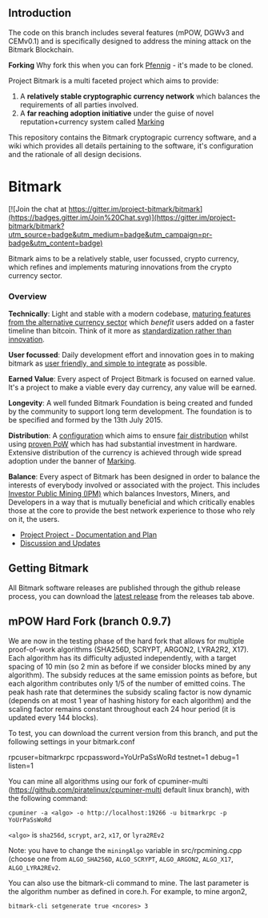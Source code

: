 ## Introduction

The code on this branch includes several features (mPOW, DGWv3 and CEMv0.1) and is specifically designed to address the mining attack on the Bitmark Blockchain.

**Forking** Why fork this when you can fork [Pfennig](https://github.com/project-bitmark/pfennig) - it's made to be cloned.


Project Bitmark is a multi faceted project which aims to provide:

1. A **relatively stable cryptographic currency network** which balances the requirements of all parties involved.
2. A **far reaching adoption initiative** under the guise of novel reputation+currency system called [Marking](https://github.com/project-bitmark/marking/wiki)

This repository contains the Bitmark cryptograpic currency software, and a wiki which provides all details pertaining to the software, it's configuration and the rationale of all design decisions.

# Bitmark

[![Join the chat at https://gitter.im/project-bitmark/bitmark](https://badges.gitter.im/Join%20Chat.svg)](https://gitter.im/project-bitmark/bitmark?utm_source=badge&utm_medium=badge&utm_campaign=pr-badge&utm_content=badge)

Bitmark aims to be a relatively stable, user focussed, crypto currency, which refines and implements maturing innovations from the crypto currency sector.

### Overview
**Technically**: Light and stable with a modern codebase, [maturing features from the alternative currency sector](https://github.com/project-bitmark/bitmark/wiki#maturing-innovations) which *benefit* users added on a faster timeline than bitcoin. Think of it more as [standardization rather than innovation](https://github.com/project-bitmark/bitmark/wiki#relatively-stable).

**User focussed**: Daily development effort and innovation goes in to making bitmark as [user friendly, and simple to integrate](https://github.com/project-bitmark/bitmark/wiki#user-focussed) as possible.

**Earned Value**: Every aspect of Project Bitmark is focused on earned value. It's a project to make a viable every day currency, any value will be earned. 

**Longevity**: A well funded Bitmark Foundation is being created and funded by the community to support long term development. The foundation is to be specified and formed by the 13th July 2015.

**Distribution**: A [configuration](https://github.com/project-bitmark/bitmark/wiki#block-chain-parameters) which aims to ensure [fair distribution](https://github.com/project-bitmark/bitmark/wiki/Currency#supply-and-distribution) whilst using [proven PoW](https://github.com/project-bitmark/bitmark/wiki#proof-of-work) which has had substantial investment in hardware. Extensive distribution of the currency is achieved through wide spread adoption under the banner of [Marking](https://github.com/project-bitmark/marking/wiki).

**Balance**: Every aspect of Bitmark has been designed in order to balance the interests of everybody involved or associated with the project. This includes [Investor Public Mining (IPM)](https://github.com/project-bitmark/bitmark/wiki/IPM-Pool) which balances Investors, Miners, and Developers in a way that is mutually beneficial and which critically enables those at the core to provide the best network experience to those who rely on it, the users.

* [Project Project - Documentation and Plan](https://github.com/project-bitmark/bitmark/wiki)
* [Discussion and Updates](https://bitcointalk.org/index.php?topic=660544.0)

## Getting Bitmark

All Bitmark software releases are published through the github release process, you can download the [latest release](https://github.com/project-bitmark/bitmark/releases) from the releases tab above.

## mPOW Hard Fork (branch 0.9.7)

We are now in the testing phase of the hard fork that allows for multiple proof-of-work algorithms (SHA256D, SCRYPT, ARGON2, LYRA2R2, X17). Each algorithm has its difficulty adjusted independently, with a target spacing of 10 min (so 2 min as before if we consider blocks mined by any algorithm). The subsidy reduces at the same emission points as before, but each algorithm contributes only 1/5 of the number of emitted coins. The peak hash rate that determines the subsidy scaling factor is now dynamic (depends on at most 1 year of hashing history for each algorithm) and the scaling factor remains constant throughout each 24 hour period (it is updated every 144 blocks).

To test, you can download the current version from this branch, and put the following settings in your bitmark.conf

rpcuser=bitmarkrpc
rpcpassword=YoUrPaSsWoRd
testnet=1
debug=1
listen=1

You can mine all algorithms using our fork of cpuminer-multi (https://github.com/piratelinux/cpuminer-multi default linux branch), with the following command:

`cpuminer -a <algo> -o http://localhost:19266 -u bitmarkrpc -p YoUrPaSsWoRd`

`<algo>` is `sha256d`, `scrypt`, `ar2`, `x17`, or `lyra2REv2`

Note: you have to change the `miningAlgo` variable in src/rpcmining.cpp (choose one from `ALGO_SHA256D`, `ALGO_SCRYPT`, `ALGO_ARGON2`, `ALGO_X17`, `ALGO_LYRA2REv2`.

You can also use the bitmark-cli command to mine. The last parameter is the algorithm number as defined in core.h. For example, to mine argon2,

`bitmark-cli setgenerate true <ncores> 3`
